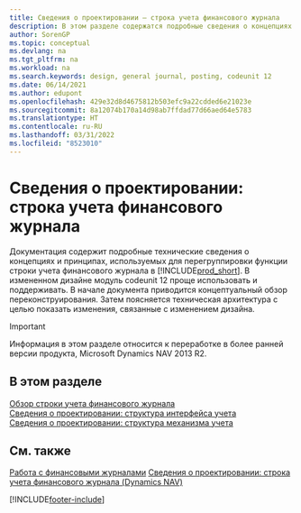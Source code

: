 ```yaml
---
title: Сведения о проектировании — строка учета финансового журнала
description: В этом разделе содержатся подробные сведения о концепциях и принципах, используемых для перегруппировки функции строки учета финансового журнала в Business Central.
author: SorenGP
ms.topic: conceptual
ms.devlang: na
ms.tgt_pltfrm: na
ms.workload: na
ms.search.keywords: design, general journal, posting, codeunit 12
ms.date: 06/14/2021
ms.author: edupont
ms.openlocfilehash: 429e32d8d4675812b503efc9a22cdded6e21023e
ms.sourcegitcommit: 8a12074b170a14d98ab7ffdad77d66aed64e5783
ms.translationtype: HT
ms.contentlocale: ru-RU
ms.lasthandoff: 03/31/2022
ms.locfileid: "8523010"
---
```

# <a name="design-details-general-journal-post-line"></a>Сведения о проектировании: строка учета финансового журнала

Документация содержит подробные технические сведения о концепциях и принципах, используемых для перегруппировки функции строки учета финансового журнала в [!INCLUDE[prod_short](includes/prod_short.md)]. В измененном дизайне модуль codeunit 12 проще использовать и поддерживать. В начале документа приводится концептуальный обзор переконструирования. Затем поясняется техническая архитектура с целью показать изменения, связанные с изменением дизайна.  

> [!IMPORTANT]
> Информация в этом разделе относится к переработке в более ранней версии продукта, Microsoft Dynamics NAV 2013 R2.

## <a name="in-this-section"></a>В этом разделе

[Обзор строки учета финансового журнала](design-details-general-journal-post-line-overview.md)  
[Сведения о проектировании: структура интерфейса учета](design-details-posting-interface-structure.md)  
[Сведения о проектировании: структура механизма учета](design-details-posting-engine-structure.md)  

## <a name="see-also"></a>См. также

[Работа с финансовыми журналами](ui-work-general-journals.md)
[Сведения о проектировании: строка учета финансового журнала (Dynamics NAV)](/dynamics-nav-app/design-details-general-journal-post-line)  

[!INCLUDE[footer-include](includes/footer-banner.md)]